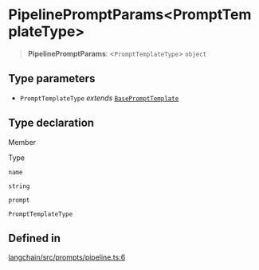 PipelinePromptParams<PromptTemplateType\>
=========================================

> **PipelinePromptParams**: <`PromptTemplateType`\> `object`

Type parameters[​](#type-parameters "Direct link to Type parameters")
---------------------------------------------------------------------

*   `PromptTemplateType` _extends_ [`BasePromptTemplate`](/docs/api/prompts/classes/BasePromptTemplate)

Type declaration[​](#type-declaration "Direct link to Type declaration")
------------------------------------------------------------------------

Member

Type

`name`

`string`

`prompt`

`PromptTemplateType`

Defined in[​](#defined-in "Direct link to Defined in")
------------------------------------------------------

[langchain/src/prompts/pipeline.ts:6](https://github.com/hwchase17/langchainjs/blob/46e1734/langchain/src/prompts/pipeline.ts#L6)
